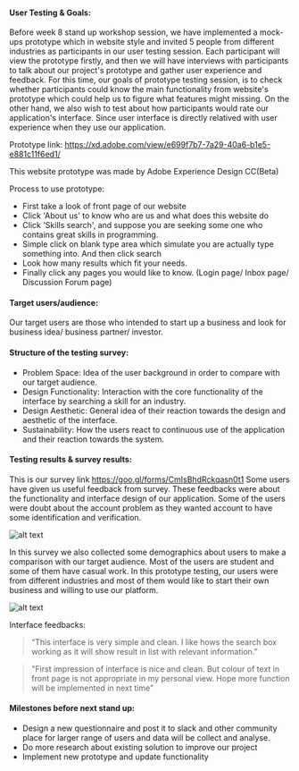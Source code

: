 #### User Testing & Goals:
Before week 8 stand up workshop session, we have implemented a mock-ups prototype which in website style and invited 5 people from different industries as participants in our user testing session. Each participant will view the prototype firstly, and then we will have interviews with participants to talk about our project's prototype and gather user experience and feedback. For this time, our goals of prototype testing session, is to check whether participants could know the main functionality from website's prototype which could help us to figure what features might missing. On the other hand, we also wish to test about how participants would rate our application's interface. Since user interface is directly relatived with user experience when they use our application.


Prototype link: https://xd.adobe.com/view/e699f7b7-7a29-40a6-b1e5-e881c11f6ed1/

This website prototype was made by Adobe Experience Design CC(Beta)

Process to use prototype:
- First take a look of front page of our website
- Click 'About us' to know who are us and what does this website do
- Click 'Skills search', and suppose you are seeking some one who contains great skills in programming.
- Simple click on blank type area which simulate you are actually type something into. And then click search
- Look how many results which fit your needs.
- Finally click any pages you would like to know. (Login page/ Inbox page/ Discussion Forum page)





#### Target users/audience:
Our target users are those who intended to start up a business and look for business idea/ business partner/ investor. 


#### Structure of the testing survey:
-	Problem Space: Idea of the user background in order to compare with our target audience. 
-	Design Functionality: Interaction with the core functionality of the interface by searching a skill for an industry.
-	Design Aesthetic: General idea of their reaction towards the design and aesthetic of the interface.
-	Sustainability: How the users react to continuous use of the application and their reaction towards the system. 


#### Testing results & survey results: 

This is our survey link https://goo.gl/forms/CmIsBhdRckqasn0t1
Some users have given us useful feedback from survey. These feedbacks were about the functionality and interface design of our application. Some of the users were doubt about the account problem as they wanted account to have some identification and verification. 

![alt text](https://github.com/deco3500-2017/teamhighfive/blob/master/Week%208%20Stand%20Up/12.png)


In this survey we also collected some demographics about users to make a comparison with our target audience. Most of the users are student and some of them have casual work. In this prototype testing, our users were from different industries and most of them would like to start their own business and willing to use our platform. 

![alt text](https://github.com/deco3500-2017/teamhighfive/blob/master/Week%208%20Stand%20Up/1.png)

Interface feedbacks:

> “This interface is very simple and clean. I like hows the search box working as it will show result in list with relevant information.” 

> "First impression of interface is nice and clean. But colour of text in front page is not appropriate in my personal view. Hope more function will be implemented in next time"



#### Milestones before next stand up:
- Design a new questionnaire and post it to slack and other community place for larger range of users and data will be collect and analyse. 
- Do more research about existing solution to improve our project
- Implement new prototype and update functionality

